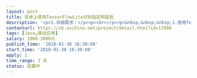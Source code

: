 ```yaml
---                
layout: post       
title: 安卓上使用TensorFlowLite识别指定明星脸           
description: '<p>1.详细需求：</p><p><br></p><p>&nbsp;&nbsp;&nbsp;1.使用TensorFlow训练出tflite模型文件</p><p><br></p><p>&nbsp;&nbsp;&nbsp;2.在安卓中使用此文件进行摄像头或视频识别</p><p><br></p><p>2. 验收标准</p><p><br></p><p>&nbsp;&nbsp;我也是安卓开发者，帮我掌握训练tflite模型文件的方法和集成到apk的方法即可。</p>'     
contenturl: https://zb.oschina.net/project/detail.html?id=17998      
tags: [Java,移动应用]            
salary: 1000-3000元          
publish_time: '2018-01-30 16:30:08'         
start_time: '2018-01-30 16:30:08'           
apply: 1                   
time_range: 3 天              
status: 招募中                  
---                 
```

